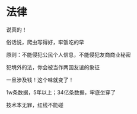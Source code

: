 
# 法律
说真的！

<!--“在座的同学可能会觉得老师在开玩笑”-->

俗话说，爬虫写得好，牢饭吃的早

<!--非法收集个人信息不太犯罪，只要不涉及国家的网站，爬一爬没人来抓你。但是贩卖是犯罪-->

原则：不能侵犯公民个人信息，不能侵犯友商商业秘密

犯境外的法，你会被当作两国友谊的象征

<!--
yl:
老师在大二的时候就有外单，爬虫的单子，
一个著名外卖网站有一个接口有漏洞，爬去34亿人的数据很简单，
有一个人找yl，很简单，两天以内就可以完成，1000行代码以内，3个第三方库，开价150w
这种时候，你干不干？

前几年，一款新能源汽车，开发布会之前，会有那种敬请期待的网页，
按理来说是上市之后才可以看到各种价格参数，
但是他们的网页有漏洞，3天前就可以所有东西
另一家企业，找yl
当时新能源汽车争相上市，别的企业可以干很多事：散布谣言，在你开发布会之前我开，那他们的就没法开了
事前25w，发过去他们的技术人员检测没问题，再25w
-->

一旦涉及钱！这个味就变了！

1w条数据，5年以上；34亿条数据，牢底坐穿了

技术本无罪，红线不能碰
